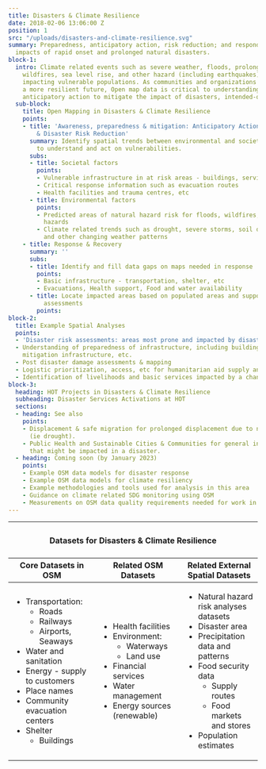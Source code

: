 ```yaml
---
title: Disasters & Climate Resilience
date: 2018-02-06 13:06:00 Z
position: 1
src: "/uploads/disasters-and-climate-resilience.svg"
summary: Preparedness, anticipatory action, risk reduction; and responding to the
  impacts of rapid onset and prolonged natural disasters.
block-1:
  intro: Climate related events such as severe weather, floods, prolonged drought,
    wildfires, sea level rise, and other hazard (including earthquakes) are increasingly
    impacting vulnerable populations. As communities and organizations work towards
    a more resilient future, Open map data is critical to understanding risk and taking
    anticipatory action to mitigate the impact of disasters, intended-outcomes.
  sub-block:
    title: Open Mapping in Disasters & Climate Resilience
    points:
    - title: 'Awareness, preparedness & mitigation: Anticipatory Action, Early Action,
        & Disaster Risk Reduction'
      summary: Identify spatial trends between environmental and societal risk factors
        to understand and act on vulnerabilities.
      subs:
      - title: Societal factors
        points:
        - Vulnerable infrastructure in at risk areas - buildings, services, etc.
        - Critical response information such as evacuation routes
        - Health facilities and trauma centres, etc
      - title: Environmental factors
        points:
        - Predicted areas of natural hazard risk for floods, wildfires, and geologic
          hazards
        - Climate related trends such as drought, severe storms, soil degradation
          and other changing weather patterns
    - title: Response & Recovery
      summary: ''
      subs:
      - title: Identify and fill data gaps on maps needed in response
        points:
        - Basic infrastructure - transportation, shelter, etc
        - Evacuations, Health support, Food and water availability
      - title: Locate impacted areas based on populated areas and supporting damage
          assessments
        points: 
block-2:
  title: Example Spatial Analyses
  points:
  - 'Disaster risk assessments: areas most prone and impacted by disaster.'
  - Understanding of preparedness of infrastructure, including building material,
    mitigation infrastructure, etc.
  - Post disaster damage assessments & mapping
  - Logistic prioritization, access, etc for humanitarian aid supply and delivery
  - Identification of livelihoods and basic services impacted by a changing climate
block-3:
  heading: HOT Projects in Disasters & Climate Resilience
  subheading: Disaster Services Activations at HOT
  sections:
  - heading: See also
    points:
    - Displacement & safe migration for prolonged displacement due to natural hazards
      (ie drought).
    - Public Health and Sustainable Cities & Communities for general infrastructure
      that might be impacted in a disaster.
  - heading: Coming soon (by January 2023)
    points:
    - Example OSM data models for disaster response
    - Example OSM data models for climate resiliency
    - Example methodologies and tools used for analysis in this area
    - Guidance on climate related SDG monitoring using OSM
    - Measurements on OSM data quality requirements needed for work in this area
---
```


<table>
<colgroup>
<col width="10%" span="3" />
</colgroup>
<thead>
<tr>
<th colspan="3"><h4>Datasets for Disasters & Climate Resilience</h4></th>
</tr>
<tr>
<th>Core Datasets in OSM</th>
<th>Related OSM Datasets</th>
<th>Related External Spatial Datasets</th>
</tr>
</thead>
<tbody>
<tr>
<td>
<ul>
<li>Transportation:
<ul>
<li>Roads</li>
<li>Railways</li>
<li>Airports, Seaways</li>
</ul>
</li>
<li>Water and sanitation</li>
<li>Energy - supply to customers</li>
<li>Place names</li>
<li>Community evacuation centers</li>
<li>Shelter<ul><li>Buildings</li></ul></li>
</ul>
</td>
<td>
<ul>
<li>Health facilities</li>
<li>Environment:<ul>
<li>Waterways</li>
<li>Land use</li>
</ul></li>
<li>Financial services</li>
<li>Water management</li>
<li>Energy sources (renewable)</li>
</ul>
</td>
<td>
<ul>
<li>Natural hazard risk analyses datasets</li>
<li>Disaster area</li>
<li>Precipitation data and patterns</li>
<li>Food security data<ul>
<li>Supply routes</li>
<li>Food markets and stores</li>
</ul></li>
<li>Population estimates</li>
</ul>
</td>
</tr>
</tbody>
</table>
